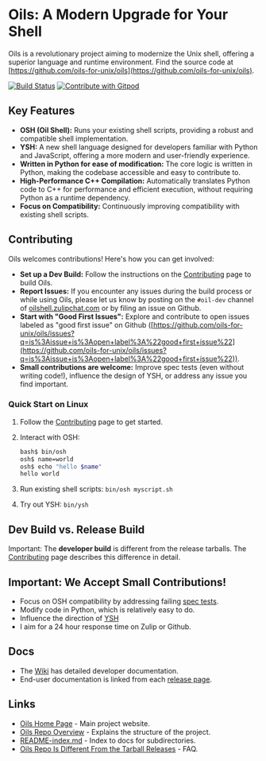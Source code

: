 # Oils: A Modern Upgrade for Your Shell

Oils is a revolutionary project aiming to modernize the Unix shell, offering a superior language and runtime environment. Find the source code at [https://github.com/oils-for-unix/oils](https://github.com/oils-for-unix/oils).

[![Build
Status](https://github.com/oils-for-unix/oils/actions/workflows/all-builds.yml/badge.svg?branch=master)](https://github.com/oils-for-unix/oils/actions/workflows/all-builds.yml)
<a href="https://gitpod.io/from-referrer/">
  <img src="https://img.shields.io/badge/Contribute%20with-Gitpod-908a85?logo=gitpod" alt="Contribute with Gitpod" />
</a>

## Key Features

*   **OSH (Oil Shell):** Runs your existing shell scripts, providing a robust and compatible shell implementation.
*   **YSH:** A new shell language designed for developers familiar with Python and JavaScript, offering a more modern and user-friendly experience.
*   **Written in Python for ease of modification:** The core logic is written in Python, making the codebase accessible and easy to contribute to.
*   **High-Performance C++ Compilation:** Automatically translates Python code to C++ for performance and efficient execution, without requiring Python as a runtime dependency.
*   **Focus on Compatibility:**  Continuously improving compatibility with existing shell scripts.

## Contributing

Oils welcomes contributions! Here's how you can get involved:

*   **Set up a Dev Build:** Follow the instructions on the [Contributing](https://github.com/oils-for-unix/oils/wiki/Contributing) page to build Oils.
*   **Report Issues:** If you encounter any issues during the build process or while using Oils, please let us know by posting on the `#oil-dev` channel of [oilshell.zulipchat.com](https://oilshell.zulipchat.com/) or by filing an issue on Github.
*   **Start with "Good First Issues":**  Explore and contribute to open issues labeled as "good first issue" on Github ([https://github.com/oils-for-unix/oils/issues?q=is%3Aissue+is%3Aopen+label%3A%22good+first+issue%22](https://github.com/oils-for-unix/oils/issues?q=is%3Aissue+is%3Aopen+label%3A%22good+first+issue%22)).
*   **Small contributions are welcome:** Improve spec tests (even without writing code!), influence the design of YSH, or address any issue you find important.

### Quick Start on Linux

1.  Follow the [Contributing](https://github.com/oils-for-unix/oils/wiki/Contributing) page to get started.
2.  Interact with OSH:

    ```bash
    bash$ bin/osh
    osh$ name=world
    osh$ echo "hello $name"
    hello world
    ```

3.  Run existing shell scripts:  `bin/osh myscript.sh`
4.  Try out YSH: `bin/ysh`

## Dev Build vs. Release Build

Important: The **developer build** is different from the release tarballs. The [Contributing](https://github.com/oils-for-unix/oils/wiki/Contributing) page describes this difference in detail.

## Important: We Accept Small Contributions!

*   Focus on OSH compatibility by addressing failing [spec tests](https://oils.pub/cross-ref.html#spec-test).
*   Modify code in Python, which is relatively easy to do.
*   Influence the direction of [YSH](https://oils.pub/cross-ref.html#YSH)
*   I aim for a 24 hour response time on Zulip or Github.

## Docs

*   The [Wiki](https://github.com/oils-for-unix/oils/wiki) has detailed developer documentation.
*   End-user documentation is linked from each [release page](https://oils.pub/releases.html).

## Links

*   [Oils Home Page](https://oils.pub/) - Main project website.
*   [Oils Repo Overview](doc/repo-overview.md) - Explains the structure of the project.
*   [README-index.md](README-index.md) - Index to docs for subdirectories.
*   [Oils Repo Is Different From the Tarball Releases](https://github.com/oils-for-unix/oils/wiki/The-Oils-Repo-Is-Different-From-the-Tarball-Releases) - FAQ.